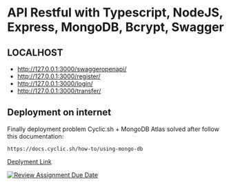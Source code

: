 # API Restful with Typescript, NodeJS, Express, MongoDB, Bcrypt, Swagger
## LOCALHOST
- http://127.0.0.1:3000/swaggeropenapi/
- http://127.0.0.1:3000/register/
- http://127.0.0.1:3000/login/
- http://127.0.0.1:3000/transfer/
## Deployment on internet
Finally deployment problem Cyclic.sh + MongoDB Atlas solved after follow this documentation:

`
https://docs.cyclic.sh/how-to/using-mongo-db
`

[Deplyment Link](https://nice-pear-newt-tutu.cyclic.cloud/swaggeropenapi)

[![Review Assignment Due Date](https://classroom.github.com/assets/deadline-readme-button-24ddc0f5d75046c5622901739e7c5dd533143b0c8e959d652212380cedb1ea36.svg)](https://classroom.github.com/a/sRKW9Tsr)
